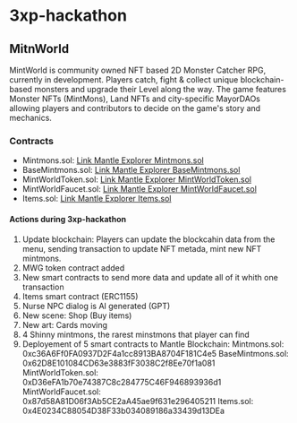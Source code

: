 # 3xp-hackathon

## MitnWorld 

MintWorld is community owned NFT based 2D Monster Catcher RPG, currently in development. Players catch, fight & collect unique blockchain-based monsters and upgrade their Level along the way. The game features Monster NFTs (MintMons), Land NFTs and city-specific MayorDAOs allowing players and contributors to decide on the game's story and mechanics.

### Contracts
* Mintmons.sol: [Link Mantle Explorer Mintmons.sol](https://explorer.testnet.mantle.xyz/address/0xc36A6Ff0FA0937D2F4a1cc8913BA8704F181C4e5)
* BaseMintmons.sol: [Link Mantle Explorer BaseMintmons.sol](https://explorer.testnet.mantle.xyz/address/0x62D8E101084CD63e3883fF3038C2f8Ee70f1a081)
* MintWorldToken.sol: [Link Mantle Explorer MintWorldToken.sol](https://explorer.testnet.mantle.xyz/address/0xD36eFA1b70e74387C8c284775C46F946893936d1)
* MintWorldFaucet.sol: [Link Mantle Explorer MintWorldFaucet.sol](https://explorer.testnet.mantle.xyz/address/0x87d58A81D06f3Ab5CE2aA45ae9f631e296405211)
* Items.sol: [Link Mantle Explorer Items.sol](https://explorer.testnet.mantle.xyz/address/0x4E0234C88054D38F33b034089186a33439d13DEa)

#### Actions during 3xp-hackathon

1. Update blockchain: Players can update the blockcahin data from the menu, sending transaction to update NFT metada, mint new NFT mintmons.
2. MWG token contract added
3. New smart contracts to send more data and update all of it whith one transaction
4. Items smart contract (ERC1155)
5. Nurse NPC dialog is AI generated (GPT)
6. New scene: Shop (Buy items)
7. New art: Cards moving
8. 4 Shinny mintmons, the rarest minstmons that player can find
9. Deployement of 5 smart contracts to Mantle Blockchain:
    Mintmons.sol: 0xc36A6Ff0FA0937D2F4a1cc8913BA8704F181C4e5
    BaseMintmons.sol: 0x62D8E101084CD63e3883fF3038C2f8Ee70f1a081
    MintWorldToken.sol: 0xD36eFA1b70e74387C8c284775C46F946893936d1
    MintWorldFaucet.sol: 0x87d58A81D06f3Ab5CE2aA45ae9f631e296405211
    Items.sol: 0x4E0234C88054D38F33b034089186a33439d13DEa